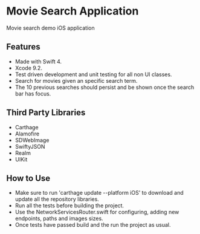 # Movie Search Application

Movie search demo iOS application

## Features

- Made with Swift 4.
- Xcode 9.2.
- Test driven development and unit testing for all non UI classes.
- Search for movies given an specific search term.
- The 10 previous searches should persist and be shown once the search bar has focus.

## Third Party Libraries

- Carthage
- Alamofire
- SDWebImage
- SwiftyJSON
- Realm
- UIKit

## How to Use

- Make sure to run 'carthage update --platform iOS' to download and update all the repository libraries.
- Run all the tests before building the project.
- Use the NetworkServicesRouter.swift for configuring, adding new endpoints, paths and images sizes.
- Once tests have passed build and the run the project as usual.
